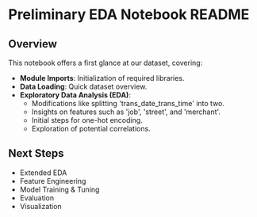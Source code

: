 # Preliminary EDA Notebook README

## Overview
This notebook offers a first glance at our dataset, covering:
- **Module Imports**: Initialization of required libraries.
- **Data Loading**: Quick dataset overview.
- **Exploratory Data Analysis (EDA)**:
  - Modifications like splitting 'trans_date_trans_time' into two.
  - Insights on features such as 'job', 'street', and 'merchant'.
  - Initial steps for one-hot encoding.
  - Exploration of potential correlations.

## Next Steps
- Extended EDA
- Feature Engineering
- Model Training & Tuning
- Evaluation
- Visualization
